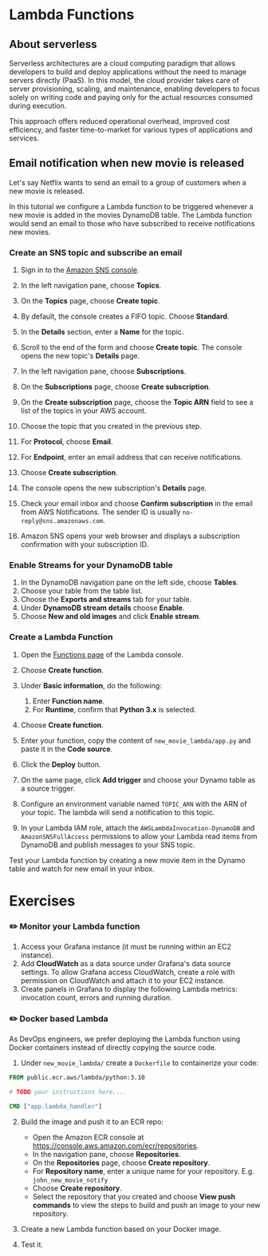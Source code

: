 # Lambda Functions

## About serverless

Serverless architectures are a cloud computing paradigm that allows developers to build and deploy applications without the need to manage servers directly (PaaS).
In this model, the cloud provider takes care of server provisioning, scaling, and maintenance, enabling developers to focus solely on writing code and paying only for the actual resources consumed during execution. 

This approach offers reduced operational overhead, improved cost efficiency, and faster time-to-market for various types of applications and services.

## Email notification when new movie is released

Let's say Netflix wants to send an email to a group of customers when a new movie is released. 

In this tutorial we configure a Lambda function to be triggered whenever a new movie is added in the movies DynamoDB table. 
The Lambda function would send an email to those who have subscribed to receive notifications new movies.

### Create an SNS topic and subscribe an email 

1. Sign in to the [Amazon SNS console](https://console.aws.amazon.com/sns/home).
1. In the left navigation pane, choose **Topics**.
1. On the **Topics** page, choose **Create topic**.
1. By default, the console creates a FIFO topic. Choose **Standard**.
1. In the **Details** section, enter a **Name** for the topic.
1. Scroll to the end of the form and choose **Create topic**.
   The console opens the new topic's **Details** page.

1. In the left navigation pane, choose **Subscriptions**.
1. On the **Subscriptions** page, choose **Create subscription**.
1. On the **Create subscription** page, choose the **Topic ARN** field to see a list of the topics in your AWS account.
1. Choose the topic that you created in the previous step.
1. For **Protocol**, choose **Email**.
1. For **Endpoint**, enter an email address that can receive notifications.
1. Choose **Create subscription**.
1. The console opens the new subscription's **Details** page.
1. Check your email inbox and choose **Confirm subscription** in the email from AWS Notifications. The sender ID is usually `no-reply@sns.amazonaws.com`.
1. Amazon SNS opens your web browser and displays a subscription confirmation with your subscription ID.

### Enable Streams for your DynamoDB table

1. In the DynamoDB navigation pane on the left side, choose **Tables**.
2. Choose your table from the table list.
3. Choose the **Exports and streams** tab for your table.
4. Under **DynamoDB stream details** choose **Enable**.
5. Choose **New and old images** and click **Enable stream**.

### Create a Lambda Function

1. Open the [Functions page](https://console.aws.amazon.com/lambda/home#/functions) of the Lambda console\.

2. Choose **Create function**\.

3. Under **Basic information**, do the following:
    1. Enter **Function name**.
    2. For **Runtime**, confirm that **Python 3.x** is selected\.

4. Choose **Create function**\.
5. Enter your function, copy the content of `new_movie_lambda/app.py` and paste it in the **Code source**. 
6. Click the **Deploy** button.
7. On the same page, click **Add trigger** and choose your Dynamo table as a source trigger.
7. Configure an environment variable named `TOPIC_ARN` with the ARN of your topic. The lambda will send a notification to this topic.
8. In your Lambda IAM role, attach the `AWSLambdaInvocation-DynamoDB` and `AmazonSNSFullAccess` permissions to allow your Lambda read items from DynamoDB and publish messages to your SNS topic.  

Test your Lambda function by creating a new movie item in the Dynamo table and watch for new email in your inbox.


# Exercises

### :pencil2: Monitor your Lambda function

1. Access your Grafana instance (it must be running within an EC2 instance).
2. Add **CloudWatch** as a data source under Grafana's data source settings. To allow Grafana access CloudWatch, create a role with permission on CloudWatch and attach it to your EC2 instance. 
3. Create panels in Grafana to display the following Lambda metrics: invocation count, errors and running duration.


### :pencil2: Docker based Lambda

As DevOps engineers, we prefer deploying the Lambda function using Docker containers instead of directly copying the source code.

1. Under `new_movie_lambda/` create a `Dockerfile` to containerize your code:

```dockerfile
FROM public.ecr.aws/lambda/python:3.10

# TODO your instructions here....

CMD ["app.lambda_handler"]
```

2. Build the image and push it to an ECR repo:
   - Open the Amazon ECR console at [https://console\.aws\.amazon\.com/ecr/repositories](https://console.aws.amazon.com/ecr/repositories).
   - In the navigation pane, choose **Repositories**\.
   - On the **Repositories** page, choose **Create repository**\.
   - For **Repository name**, enter a unique name for your repository\. E.g. `john_new_movie_notify`
   - Choose **Create repository**\.
   - Select the repository that you created and choose **View push commands** to view the steps to build and push an image to your new repository\.

3. Create a new Lambda function based on your Docker image. 
4. Test it.


